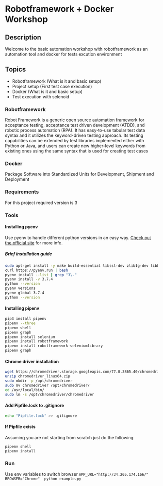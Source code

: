 # **Robotframework + Docker Workshop**

## Description
Welcome to the basic automation workshop with robotframework as an automation tool and docker for tests excution
environment


## **Topics**
- Robotframework (What is it and basic setup)
- Project setup (First test case execution)
- Docker (What is it and basic setup)
- Test execution with selenoid

### Robotframework
Robot Framework is a generic open source automation framework for acceptance testing, acceptance test driven
development (ATDD), and robotic process automation (RPA). It has easy-to-use tabular test data syntax and it
utilizes the keyword-driven testing approach. Its testing capabilities can be extended by test libraries
implemented either with Python or Java, and users can create new higher-level keywords from existing ones using
the same syntax that is used for creating test cases

### Docker
Package Software into Standardized Units for Development, Shipment and 
Deployment

### Requirements
For this project required version is 3

### Tools

#### Installing pyenv
Use pyenv to handle different python versions in an easy way. [Check out the official site](https://github.com/pyenv/pyenv) for more info.

##### Brief installation guide

```bash 
sudo apt-get install -y make build-essential libssl-dev zlib1g-dev libbz2-dev libreadline-dev libsqlite3-dev wget curl llvm libncurses5-dev libncursesw5-dev xz-utils tk-dev libffi-dev liblzma-dev python-openssl
curl https://pyenv.run | bash
pyenv install --list | grep "3\."
pyenv install -v 3.7.4
python --version
pyenv versions
pyenv global 3.7.4
python --version
```

#### Installing pipenv

```bash
pip3 install pipenv
pipenv --three 
pipenv shell
pipenv graph
pipenv install selenium
pipenv install robotframework
pipenv install robotframework-seleniumlibrary
pipenv graph
```

#### Chrome driver installation
```bash
wget https://chromedriver.storage.googleapis.com/77.0.3865.40/chromedriver_linux64.zip
unzip chromedriver_linux64.zip
sudo mkdir -p /opt/chromedriver
sudo mv chromedriver /opt/chromedriver/
cd /usr/local/bin/
sudo ln -s /opt/chromedriver/chromedriver
```

#### Add Pipfile.lock to .gitignore
```bash
echo "Pipfile.lock" >> .gitignore
```
#### If Pipfile exists
Assuming you are not starting from scratch just do the following
```bash 
pipenv shell
pipenv install
```
### Run
Use env variables to switch browser
`APP_URL="http://34.205.174.166/" BROWSER="Chrome"  python example.py`
